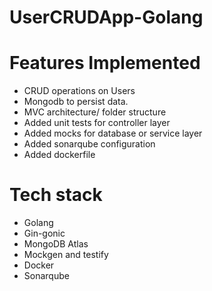 # UserCRUDApp-Golang

<h1> Features Implemented </h1>
<ul>
<li>CRUD operations on Users</li>
<li>Mongodb to persist data.</li>
<li>MVC architecture/ folder structure</li>
<li>Added unit tests for controller layer</li>
<li>Added mocks for database or service layer</li>
<li>Added sonarqube configuration</li>
<li>Added dockerfile</li>
</ul>

<h1> Tech stack</h1>
<ul>
<li>Golang</li>
<li>Gin-gonic</li>
<li>MongoDB Atlas</li>
<li>Mockgen and testify</li>
<li>Docker</li>
<li>Sonarqube</li>
</ul>